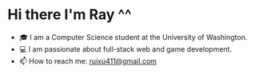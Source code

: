 # Hi there I'm Ray ^^

- 🎓 I am a Computer Science student at the University of Washington.
- 💻 I am  passionate about full-stack web and game development.
- 📫 How to reach me: [ruixu411@gmail.com](mailto:ruixu411@gmail.com)
